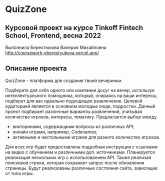# QuizZone

## Курсовой проект на курсе Tinkoff Fintech School, Frontend, весна 2022
Выполнила Берестюкова Валерия Михайловна  
http://coursework-vberestyukova.vercel.app/

## Описание проекта
QuizZone - платформа для создания твоей вечеринки.

Подберите для себя одного или компании досуг на вечер, используя интеллектуального помощника, который, опираясь на ваши интересы, подберет для вас идеально подходящее развлечение. 
Целевой аудиторией является в основном молодые люди, подростки.
Данный проект подбирает различные варианты развлечений, учитывая количество игроков, интересы, тематику. Предлагается выбор между 
* викторинами, содержащими вопросы из различных API; 
* онлайн играми, например, Codenames;
* активными и настольными играми для разного количество игроков. 

Для всех игр будет предоставлена подробная инструкция с ссылками на видео с обучением и различными доп. источниками. Планируется реализация нескольких игр с использованием API. Также реализая поисковой строки, которая сохраняет запрос после обновления страницы. Будут реализованы различные состояния сайта, зависящие от типа игры.

